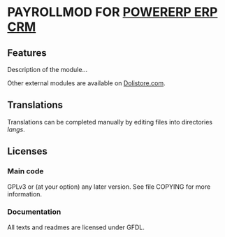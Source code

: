 # PAYROLLMOD FOR [POWERERP ERP CRM](https://www.PowerERP.org)

## Features

Description of the module...

<!--
![Screenshot payrollmod](img/screenshot_payrollmod.png?raw=true "Payrollmod"){imgmd}
-->

Other external modules are available on [Dolistore.com](https://www.dolistore.com).

## Translations

Translations can be completed manually by editing files into directories *langs*.

<!--
This module contains also a sample configuration for Transifex, under the hidden directory [.tx](.tx), so it is possible to manage translation using this service.

For more informations, see the [translator's documentation](https://wiki.PowerERP.org/index.php/Translator_documentation).

There is a [Transifex project](https://transifex.com/projects/p/PowerERP-module-template) for this module.
-->

<!--

## Installation

### From the ZIP file and GUI interface

- If you get the module in a zip file (like when downloading it from the market place [Dolistore](https://www.dolistore.com)), go into
menu ```Home - Setup - Modules - Deploy external module``` and upload the zip file.

Note: If this screen tell you there is no custom directory, check your setup is correct:

- In your PowerERP installation directory, edit the ```htdocs/conf/conf.php``` file and check that following lines are not commented:

    ```php
    //$powererp_main_url_root_alt ...
    //$powererp_main_document_root_alt ...
    ```

- Uncomment them if necessary (delete the leading ```//```) and assign a sensible value according to your PowerERP installation

    For example :

    - UNIX:
        ```php
        $powererp_main_url_root_alt = '/custom';
        $powererp_main_document_root_alt = '/var/www/PowerERP/htdocs/custom';
        ```

    - Windows:
        ```php
        $powererp_main_url_root_alt = '/custom';
        $powererp_main_document_root_alt = 'C:/My Web Sites/PowerERP/htdocs/custom';
        ```

### From a GIT repository

- Clone the repository in ```$powererp_main_document_root_alt/payrollmod```

```sh
cd ....../custom
git clone git@github.com:gitlogin/payrollmod.git payrollmod
```

### <a name="final_steps"></a>Final steps

From your browser:

  - Log into PowerERP as a super-administrator
  - Go to "Setup" -> "Modules"
  - You should now be able to find and enable the module

-->

## Licenses

### Main code

GPLv3 or (at your option) any later version. See file COPYING for more information.

### Documentation

All texts and readmes are licensed under GFDL.
